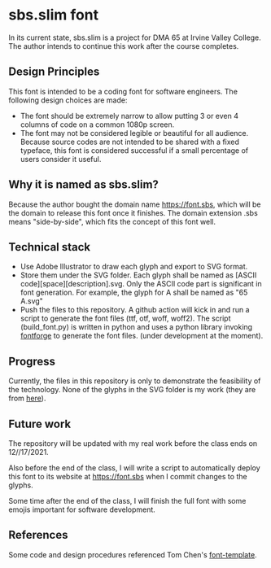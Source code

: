 # sbs.slim font

In its current state, sbs.slim is a project for DMA 65 at Irvine Valley College. The author intends to continue this work after the course completes.

## Design Principles

This font is intended to be a coding font for software engineers. The following design choices are made:

* The font should be extremely narrow to allow putting 3 or even 4 columns of code on a common 1080p screen. 
* The font may not be considered legible or beautiful for all audience. Because source codes are not intended to be shared with a fixed typeface, this font is considered successful if a small percentage of users consider it useful.

## Why it is named as sbs.slim?

Because the author bought the domain name https://font.sbs, which will be the domain to release this font once it finishes. The domain extension .sbs means "side-by-side", which fits the concept of this font well.


## Technical stack

* Use Adobe Illustrator to draw each glyph and export to SVG format.
* Store them under the SVG folder. Each glyph shall be named as [ASCII code][space][description].svg. Only the ASCII code part is significant in font generation. For example, the glyph for A shall be named as "65 A.svg"
* Push the files to this repository. A github action will kick in and run a script to generate the font files (ttf, otf, woff, woff2). The script (build_font.py) is written in python and uses a python library invoking [fontforge](https://fontforge.org/docs/index.html) to generate the font files. (under development at the moment).

## Progress

Currently, the files in this repository is only to demonstrate the feasibility of the technology. None of the glyphs in the SVG folder is my work (they are from [here](https://github.com/tomchen/font-template)). 

## Future work

The repository will be updated with my real work before the class ends on 12//17/2021.

Also before the end of the class, I will write a script to automatically deploy this font to its website at https://font.sbs when I commit changes to the glyphs.

Some time after the end of the class, I will finish the full font with some emojis important for software development.

## References

Some code and design procedures referenced Tom Chen's [font-template](https://github.com/tomchen/font-template).
